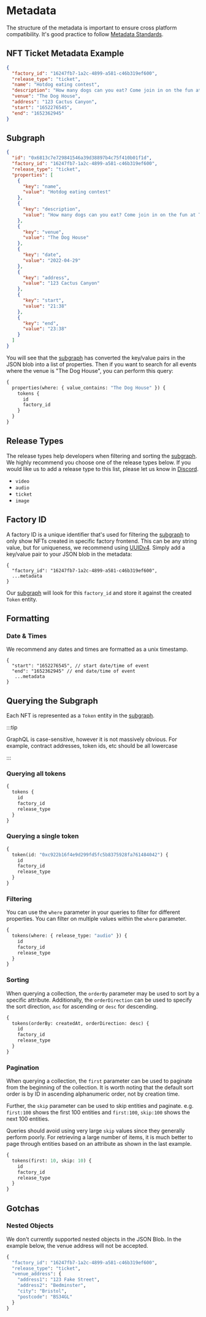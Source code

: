 # Metadata

The structure of the metadata is important to ensure cross platform compatibility. It's good practice to follow [Metadata Standards](https://docs.opensea.io/docs/metadata-standards).

## NFT Ticket Metadata Example

```json
{
  "factory_id": "16247fb7-1a2c-4899-a581-c46b319ef600",
  "release_type": "ticket",
  "name": "Hotdog eating contest",
  "description": "How many dogs can you eat? Come join in on the fun at The Dog House!",
  "venue": "The Dog House",
  "address": "123 Cactus Canyon",
  "start": "1652276545",
  "end": "1652362945"
}
```

## Subgraph

```json
{
  "id": "0x6813c7e729841546a39d38897b4c75f410b01f1d",
  "factory_id": "16247fb7-1a2c-4899-a581-c46b319ef600",
  "release_type": "ticket",
  "properties": [
    {
      "key": "name",
      "value": "Hotdog eating contest"
    },
    {
      "key": "description",
      "value": "How many dogs can you eat? Come join in on the fun at The Dog House!"
    },
    {
      "key": "venue",
      "value": "The Dog House"
    },
    {
      "key": "date",
      "value": "2022-04-29"
    },
    {
      "key": "address",
      "value": "123 Cactus Canyon"
    },
    {
      "key": "start",
      "value": "21:38"
    },
    {
      "key": "end",
      "value": "23:38"
    }
  ]
}
```

You will see that the [subgraph](/glossary#subgraph) has converted the key/value pairs in the JSON blob into a list of properties. Then if you want to search for all events where the venue is "The Dog House", you can perform this query:

```graphql
{
  properties(where: { value_contains: "The Dog House" }) {
    tokens {
      id
      factory_id
    }
  }
}
```

## Release Types

The release types help developers when filtering and sorting the [subgraph](/glossary#subgraph). We highly recommend you choose one of the release types below. If you would like us to add a release type to this list, please let us know in [Discord](https://discord.com/invite/8WV52tVqbZ).

- `video`
- `audio`
- `ticket`
- `image`

## Factory ID

A factory ID is a unique identifier that's used for filtering the [subgraph](/glossary#subgraph) to only show NFTs created in specific factory frontend. This can be any string value, but for uniqueness, we recommend using [UUIDv4](https://www.uuidgenerator.net/). Simply add a key/value pair to your JSON blob in the metadata:

```tsx
{
  "factory_id": "16247fb7-1a2c-4899-a581-c46b319ef600",
  ...metadata
}
```

Our [subgraph](/glossary#subgraph) will look for this `factory_id` and store it against the created `Token` entity.

## Formatting

### Date & Times

We recommend any dates and times are formatted as a unix timestamp.

```tsx
{
  "start": "1652276545", // start date/time of event
  "end": "1652362945" // end date/time of event
   ...metadata
}
```

## Querying the Subgraph

Each NFT is represented as a `Token` entity in the [subgraph](/glossary#subgraph).

:::tip

GraphQL is case-sensitive, however it is not massively obvious. For example, contract addresses, token ids, etc should be all lowercase

:::

### Querying all tokens

```graphql
{
  tokens {
    id
    factory_id
    release_type
  }
}
```

### Querying a single token

```graphql
{
  token(id: "0xc922b16f4e9d299fd5fc5b8375928fa761484042") {
    id
    factory_id
    release_type
  }
}
```

### Filtering

You can use the `where` parameter in your queries to filter for different properties. You can filter on multiple values within the `where` parameter.

```graphql
{
  tokens(where: { release_type: "audio" }) {
    id
    factory_id
    release_type
  }
}
```

### Sorting

When querying a collection, the `orderBy` parameter may be used to sort by a specific attribute. Additionally, the `orderDirection` can be used to specify the sort direction, `asc` for ascending or `desc` for descending.

```graphql
{
  tokens(orderBy: createdAt, orderDirection: desc) {
    id
    factory_id
    release_type
  }
}
```

### Pagination

When querying a collection, the `first` parameter can be used to paginate from the beginning of the collection. It is worth noting that the default sort order is by ID in ascending alphanumeric order, not by creation time.

Further, the `skip` parameter can be used to skip entities and paginate. e.g. `first:100` shows the first 100 entities and `first:100`, `skip:100` shows the next 100 entities.

Queries should avoid using very large `skip` values since they generally perform poorly. For retrieving a large number of items, it is much better to page through entities based on an attribute as shown in the last example.

```graphql
{
  tokens(first: 10, skip: 10) {
    id
    factory_id
    release_type
  }
}
```

## Gotchas

### Nested Objects

We don't currently supported nested objects in the JSON Blob. In the example below, the venue address will not be accepted.

```graphql
{
  "factory_id": "16247fb7-1a2c-4899-a581-c46b319ef600",
  "release_type": "ticket",
  "venue_address": {
    "address1": "123 Fake Street",
    "address2": "Bedminster",
    "city": "Bristol",
    "postcode": "BS34GL"
  }
}
```
